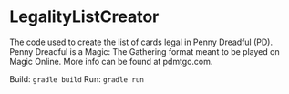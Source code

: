 # LegalityListCreator
The code used to create the list of cards legal in Penny Dreadful (PD).
Penny Dreadful is a Magic: The Gathering format meant to be played on Magic Online. More info can be found at pdmtgo.com.

Build: `gradle build`
Run: `gradle run`

